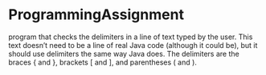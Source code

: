# ProgrammingAssignment
program that checks the delimiters in a line of text  typed by the user. This text doesn’t need to be a line of real Java code (although it  could be), but it should use delimiters the same way Java does. The delimiters are the  braces { and }, brackets [ and ], and parentheses ( and ).  
